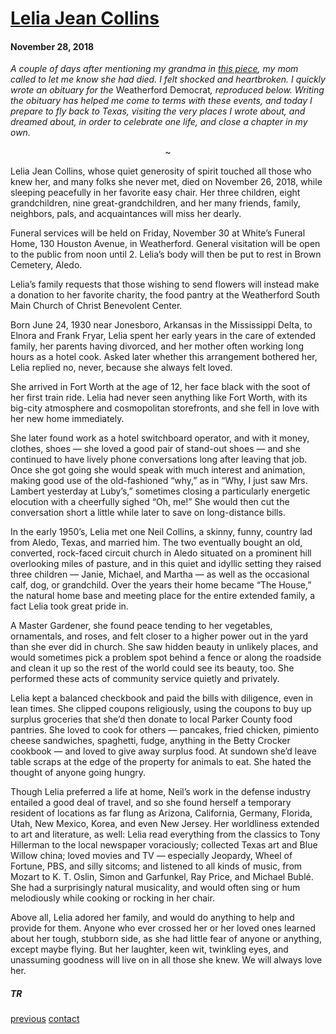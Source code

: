 <h1><a href="/articles/3-Lelia-Jean-Collins">Lelia Jean Collins</a></h1>

#### November 28, 2018

<em>A couple of days after mentioning my grandma in <a href="/articles/2-who-has-not-visited-a-place-like-this">this piece</a>, my mom called to let me know she had died. I felt shocked and heartbroken. I quickly wrote an obituary for the</em> Weatherford Democrat<em>, reproduced below. Writing the obituary has helped me come to terms with these events, and today I prepare to fly back to Texas, visiting the very places I wrote about, and dreamed about, in order to celebrate one life, and close a chapter in my own.</em>

<center>~</center>

Lelia Jean Collins, whose quiet generosity of spirit touched all those who knew her, and many folks she never met, died on November 26, 2018, while sleeping peacefully in her favorite easy chair. Her three children, eight grandchildren, nine great-grandchildren, and her many friends, family, neighbors, pals, and acquaintances will miss her dearly.

Funeral services will be held on Friday, November 30 at White’s Funeral Home, 130 Houston Avenue, in Weatherford. General visitation will be open to the public from noon until 2. Lelia’s body will then be put to rest in Brown Cemetery, Aledo.

Lelia’s family requests that those wishing to send flowers will instead make a donation to her favorite charity, the food pantry at the Weatherford South Main Church of Christ Benevolent Center.

Born June 24, 1930 near Jonesboro, Arkansas in the Mississippi Delta, to Elnora and Frank Fryar, Lelia spent her early years in the care of extended family, her parents having divorced, and her mother often working long hours as a hotel cook. Asked later whether this arrangement bothered her, Lelia replied no, never, because she always felt loved. 

She arrived in Fort Worth at the age of 12, her face black with the soot of her first train ride. Lelia had never seen anything like Fort Worth, with its big-city atmosphere and cosmopolitan storefronts, and she fell in love with her new home immediately. 

She later found work as a hotel switchboard operator, and with it money, clothes, shoes — she loved a good pair of stand-out shoes — and she continued to have lively phone conversations long after leaving that job. Once she got going she would speak with much interest and animation, making good use of the old-fashioned “why,” as in “Why, I just saw Mrs. Lambert yesterday at Luby’s,” sometimes closing a particularly energetic elocution with a cheerfully sighed “Oh, me!” She would then cut the conversation short a little while later to save on long-distance bills. 

In the early 1950’s, Lelia met one Neil Collins, a skinny, funny, country lad from Aledo, Texas, and married him. The two eventually bought an old, converted, rock-faced circuit church in Aledo situated on a prominent hill overlooking miles of pasture, and in this quiet and idyllic setting they raised three children — Janie, Michael, and Martha — as well as the occasional calf, dog, or grandchild. Over the years their home became “The House,” the natural home base and meeting place for the entire extended family, a fact Lelia took great pride in.

A Master Gardener, she found peace tending to her vegetables, ornamentals, and roses, and felt closer to a higher power out in the yard than she ever did in church. She saw hidden beauty in unlikely places, and would sometimes pick a problem spot behind a fence or along the roadside and clean it up so the rest of the world could see its beauty, too. She performed these acts of community service quietly and privately. 

Lelia kept a balanced checkbook and paid the bills with diligence, even in lean times. She clipped coupons religiously, using the coupons to buy up surplus groceries that she’d then donate to local Parker County food pantries. She loved to cook for others — pancakes, fried chicken, pimiento cheese sandwiches, spaghetti, fudge, anything in the Betty Crocker cookbook — and loved to give away surplus food. At sundown she’d leave table scraps at the edge of the property for animals to eat. She hated the thought of anyone going hungry. 

Though Lelia preferred a life at home, Neil’s work in the defense industry entailed a good deal of travel, and so she found herself a temporary resident of locations as far flung as Arizona, California, Germany, Florida, Utah, New Mexico, Korea, and even New Jersey. Her worldliness extended to art and literature, as well: Lelia read everything from the classics to Tony Hillerman to the local newspaper voraciously; collected Texas art and Blue Willow china; loved movies and TV — especially Jeopardy, Wheel of Fortune, PBS, and silly sitcoms; and listened to all kinds of music, from Mozart to K. T. Oslin, Simon and Garfunkel, Ray Price, and Michael Bublé. She had a surprisingly natural musicality, and would often sing or hum melodiously while cooking or rocking in her chair.

Above all, Lelia adored her family, and would do anything to help and provide for them. Anyone who ever crossed her or her loved ones learned about her tough, stubborn side, as she had little fear of anyone or anything, except maybe flying. But her laughter, keen wit, twinkling eyes, and unassuming goodness will live on in all those she knew. We will always love her. 

##### TR

<footer>
<a href="/articles/2-who-has-not-visited-a-place-like-this">previous</a>
<a id="contact" href="mailto:tragle@gmail.com">contact</a>
</footer>
